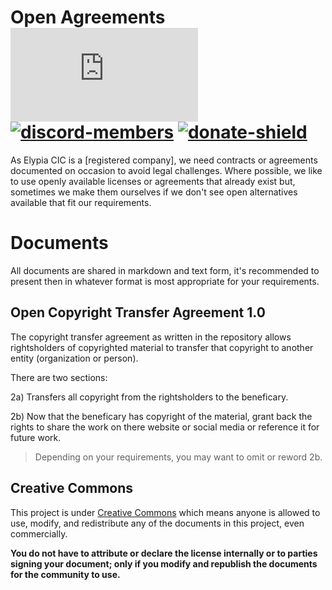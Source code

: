# Open Agreements [![matrix-members]][matrix] [![discord-members]][discord] [![donate-shield]][elypia-donate]
As Elypia CIC is a [registered company], we need contracts or
agreements documented on occasion to avoid legal challenges. Where
possible, we like to use openly available licenses or agreements that
already exist but, sometimes we make them ourselves if we don't see
open alternatives available that fit our requirements.

# Documents
All documents are shared in markdown and text form, it's recommended to
present then in whatever format is most appropriate for your
requirements.

## Open Copyright Transfer Agreement 1.0
The copyright transfer agreement as written in the repository allows
rightsholders of copyrighted material to transfer that copyright to
another entity (organization or person). 

There are two sections:

2a) Transfers all copyright from the rightsholders to the beneficary.

2b) Now that the beneficary has copyright of the material, grant back
the rights to share the work on there website or social media or
reference it for future work.
> Depending on your requirements, you may want to omit or reword 2b.

## Creative Commons
This project is under [Creative Commons] which means anyone is allowed
to use, modify, and redistribute any of the documents in this project, 
even commercially.

**You do not have to attribute or declare the license internally or to
parties signing your document; only if you modify and republish the
documents for the community to use.**

[matrix]: https://matrix.to/#/+elypia:matrix.org "Matrix Invite"
[discord]: https://discord.gg/hprGMaM "Discord Invite"
[elypia-donate]: https://elypia.org/donate "Donate to Elypia"
[registered-company]: https://beta.companieshouse.gov.uk/company/12203025 "Elypia CIC on Companies House"
[the contribution guide]: ./CONTRIBUTING.md "Contribute to the Elypia Emotes"
[Creative Commons]: https://creativecommons.org/licenses/by/4.0/ "Creative Commons"

[matrix-members]: https://img.shields.io/matrix/elypia-general:matrix.org?logo=matrix "Matrix Shield"
[discord-members]: https://discordapp.com/api/guilds/184657525990359041/widget.png "Discord Shield"
[donate-shield]: https://img.shields.io/badge/Elypia-Donate-blueviolet "Donate Shield"
